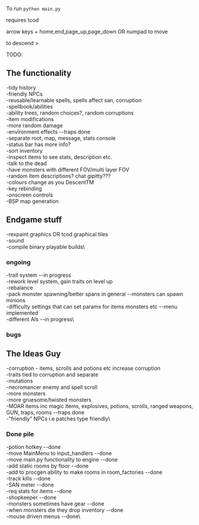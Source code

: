 
To run `python main.py`

requires tcod

arrow keys + home,end,page_up,page_down OR numpad to move

to descend >

TODO: 

## The functionality

-tidy history\
-friendly NPCs\
-reusable/learnable spells, spells affect san, corruption\
-spellbook/abilities\
-ability trees, random choices?, random corruptions\
-item modifications\
-more random damage\
-environment effects --traps done\
-separate root, map, message, stats console\
-status bar has more info?\
-sort inventory\
-inspect items to see stats, description etc.\
-talk to the dead\
-have monsters with different FOV/multi layer FOV\
-random item descriptions? chat gipitty???\
-colours change as you DescentTM\
-key rebinding\
-onscreen controls\
-BSP map generation

## Endgame stuff
-rexpaint graphics OR tcod graphical tiles\
-sound\
-compile binary playable builds\

### ongoing
-trait system --in progress\
-rework level system, gain traits on level up\
-rebalance\
-pack monster spawning/better spans in general --monsters can spawn minions\
-difficulty settings that can set params for items monsters etc --menu implemented\
-different AIs --in progress\

### bugs

## The Ideas Guy

-corruption - items, scrolls and potions etc increase corruption\
-traits tied to corruption and separate\
-mutations\
-necromancer enemy and spell scroll\
-more monsters\
-more gruesome/twisted monsters\
-MOAR items inc magic items, explosives, potions, scrolls, ranged weapons, GUN, traps, rooms --traps done\
-"friendly" NPCs i.e patches type friendly\

### Done pile
-potion hotkey --done\
-move MainMenu to input_handlers --done\
-move main.py functionality to engine --done\
-add static rooms by floor --done\
-add to procgen ability to make rooms in room_factories --done\
-track kills --done\
-SAN meter --done\
-req stats for items --done\
-shopkeeper --done\
-monsters sometimes have gear --done\
-when monsters die they drop inventory --done\
-mouse driven menus --done\
